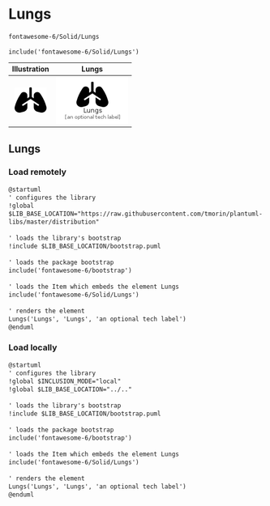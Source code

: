 # Lungs


```text
fontawesome-6/Solid/Lungs
```

```text
include('fontawesome-6/Solid/Lungs')
```



| Illustration | Lungs |
| :---: | :---: |
| ![illustration for Illustration](../../fontawesome-6/Solid/Lungs.png) | ![illustration for Lungs](../../fontawesome-6/Solid/Lungs.Local.png) |




## Lungs

### Load remotely
```plantuml
@startuml
' configures the library
!global $LIB_BASE_LOCATION="https://raw.githubusercontent.com/tmorin/plantuml-libs/master/distribution"

' loads the library's bootstrap
!include $LIB_BASE_LOCATION/bootstrap.puml

' loads the package bootstrap
include('fontawesome-6/bootstrap')

' loads the Item which embeds the element Lungs
include('fontawesome-6/Solid/Lungs')

' renders the element
Lungs('Lungs', 'Lungs', 'an optional tech label')
@enduml
```

### Load locally
```plantuml
@startuml
' configures the library
!global $INCLUSION_MODE="local"
!global $LIB_BASE_LOCATION="../.."

' loads the library's bootstrap
!include $LIB_BASE_LOCATION/bootstrap.puml

' loads the package bootstrap
include('fontawesome-6/bootstrap')

' loads the Item which embeds the element Lungs
include('fontawesome-6/Solid/Lungs')

' renders the element
Lungs('Lungs', 'Lungs', 'an optional tech label')
@enduml
```

